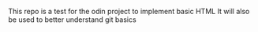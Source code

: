 This repo is a test for the odin project to implement basic HTML
It will also be used to better understand git basics